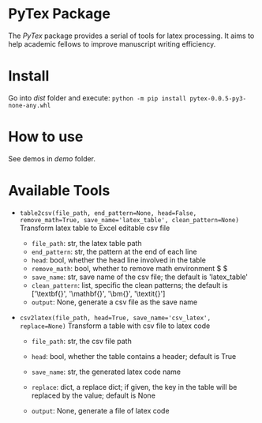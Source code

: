 # PyTex Package

The *PyTex* package provides a serial of tools for latex processing.
It aims to help academic fellows to improve manuscript writing efficiency.

# Install
Go into *dist* folder and execute:
`python -m pip install pytex-0.0.5-py3-none-any.whl`

# How to use
See demos in *demo* folder.

# Available Tools
+ `table2csv(file_path, end_pattern=None, head=False, remove_math=True, save_name='latex_table', clean_pattern=None)`
    Transform latex table to Excel editable csv file
    + `file_path`: str, the latex table path
    + `end_pattern`: str, the pattern at the end of each line
    + `head`: bool, whether the head line involved in the table
    + `remove_math`: bool, whether to remove math environment $ $ 
    + `save_name`: str, save name of the csv file; the default is 'latex_table'
    + `clean_pattern`: list, specific the clean patterns; 
                       the default is ['\\textbf{}', '\\mathbf{}', '\\bm{}', '\\textit{}']
    + `output`: None, generate a csv file as the save name 

+ `csv2latex(file_path, head=True, save_name='csv_latex', replace=None)`
    Transform a table with csv file to latex code
    + `file_path`: str, the csv file path
    + `head`: bool, whether the table contains a header; default is True
    + `save_name`: str, the generated latex code name
    + `replace`: dict, a replace dict; if given, the key in the table will be replaced by the value; default is None

    + `output`: None, generate a file of latex code